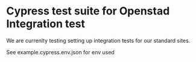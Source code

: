# Cypress test suite for Openstad Integration test

We are currenlty testing setting up integration tests for our standard sites.

See example.cypress.env.json for env used 
